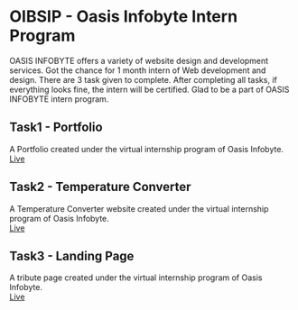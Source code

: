 # OIBSIP - Oasis Infobyte Intern Program
OASIS INFOBYTE offers a variety of website design and development services. Got the chance for 1 month intern of Web development and design.
There are 3 task given to complete. After completing all tasks, if everything looks fine, the intern will be certified. Glad to be a part of OASIS INFOBYTE intern program.


## Task1 - Portfolio
A Portfolio created under the virtual internship program of Oasis Infobyte. <br>
[Live](https://portfolio2-taupe-six.vercel.app/)

## Task2 - Temperature Converter
A  Temperature Converter website created under the virtual internship program of Oasis Infobyte. <br>
[Live](https://oibsip-kappa.vercel.app/)

## Task3 - Landing Page
A tribute page created under the virtual internship program of Oasis Infobyte. <br>
[Live](https://oibsip-mwpr.vercel.app/)
